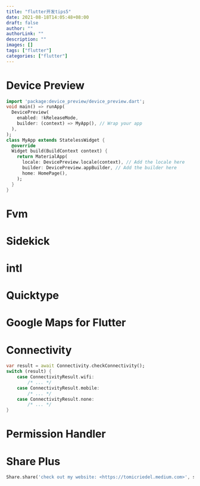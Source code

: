 ```yaml
---
title: "flutter开发tips5"
date: 2021-08-18T14:05:48+08:00
draft: false
author: ""
authorLink: ""
description: ""
images: []
tags: ["flutter"]
categories: ["flutter"]
---
```




# Device Preview





```dart
import 'package:device_preview/device_preview.dart';
void main() => runApp(
  DevicePreview(
    enabled: !kReleaseMode,
    builder: (context) => MyApp(), // Wrap your app
  ),
);
class MyApp extends StatelessWidget {
  @override
  Widget build(BuildContext context) {
    return MaterialApp(
      locale: DevicePreview.locale(context), // Add the locale here
      builder: DevicePreview.appBuilder, // Add the builder here
      home: HomePage(),
    );
  }
}
```



# Fvm

# Sidekick



# intl

# Quicktype

# Google Maps for Flutter

# Connectivity

```dart
var result = await Connectivity.checkConnectivity();
switch (result) {
	case ConnectivityResult.wifi:
		/* ... */
	case ConnectivityResult.mobile:
		/* ... */
	case ConnectivityResult.none:
		/* ... */
}
```



# Permission Handler

# Share Plus

```dart
Share.share('check out my website: <https://tomicriedel.medium.com>', subject: 'visit it ;)')
```



